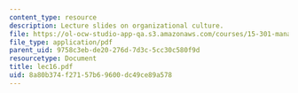 ```yaml
---
content_type: resource
description: Lecture slides on organizational culture.
file: https://ol-ocw-studio-app-qa.s3.amazonaws.com/courses/15-301-managerial-psychology-fall-2006/8a80b374f27157b69600dc49ce89a578_lec16.pdf
file_type: application/pdf
parent_uid: 9758c3eb-de20-276d-7d3c-5cc30c580f9d
resourcetype: Document
title: lec16.pdf
uid: 8a80b374-f271-57b6-9600-dc49ce89a578
---
```


